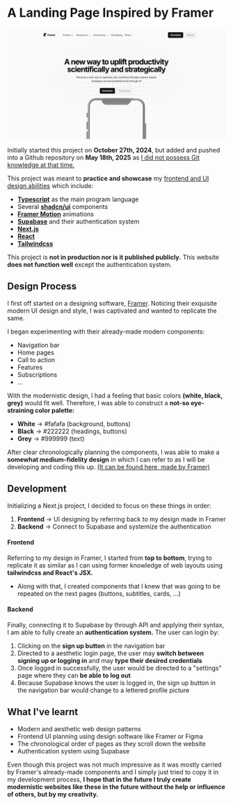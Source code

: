 # A Landing Page Inspired by Framer

![alt text](/assets/image.png)

Initially started this project on **October 27th, 2024**, but added and pushed into a Github repository on **May 18th, 2025** as <u>I did not possess Git knowledge at that time.</u>

This project was meant to **practice and showcase** my <u>frontend and UI design abilities</u> which include:
- [**Typescript**](https://www.typescriptlang.org/) as the main program language
- Several [**shadcn/ui**](https://ui.shadcn.com/) components
- [**Framer Motion**](https://motion.dev/) animations
- [**Supabase**](https://supabase.com/) and their authentication system
- [**Next.js**](https://nextjs.org/)
- [**React**](https://react.dev/)
- [**Tailwindcss**](https://tailwindcss.com/)

This project is **not in production nor is it published publicly.** This website **does not function well** except the authentication system.

## Design Process

I first off started on a designing software, [Framer](https://www.framer.com/?utm_source=google&utm_medium=adwords&utm_campaign=22230540905_171781588221&utm_content=746680677043_framer_e_c_g&gad_source=1&gad_campaignid=22230540905&gbraid=0AAAAAC3AKQVGO1pbmAFVgvrXr7Q7j0Mx0&gclid=Cj0KCQjwiqbBBhCAARIsAJSfZkZyEFn1mTFN-A4F_ds-4XRNs2lZdaTKeuCRXB1bQMc08NL0jKPQq4IaAjj-EALw_wcB). Noticing their exquisite modern UI design and style, I was captivated and wanted to replicate the same.

I began experimenting with their already-made modern components:
- Navigation bar
- Home pages
- Call to action
- Features
- Subscriptions
- ...

With the modernistic design, I had a feeling that basic colors **(white, black, grey)** would fit well. Therefore, I was able to construct a **not-so eye-straining color palette:**
- **White** → #fafafa (background, buttons)
- **Black** → #222222 (headings, buttons)
- **Grey** → #999999 (text)

After clear chronologically planning the components, I was able to make a **somewhat medium-fidelity design** in which I can refer to as I will be developing and coding this up. [(It can be found here, made by Framer)](https://framer-inspired-landing-page.framer.website/)

## Development

Initializing a Next.js project, I decided to focus on these things in order:
1. **Frontend** → UI designing by referring back to my design made in Framer
2. **Backend** → Connect to Supabase and systemize the authentication

#### **Frontend**
Referring to my design in Framer, I started from **top to bottom**, trying to replicate it as similar as I can using former knowledge of web layouts using **tailwindcss and React's JSX.**
- Along with that, I created components that I knew that was going to be repeated on the next pages (buttons, subtitles, cards, ...)

#### **Backend**
Finally, connecting it to Supabase by through API and applying their syntax, I am able to fully create an **authentication system.** The user can login by:
1. Clicking on the **sign up button** in the navigation bar
2. Directed to a aesthetic login page, the user may **switch between signing up or logging in** and may **type their desired credentials**
3. Once logged in successfully, the user would be directed to a "settings" page where they can **be able to log out**
4. Because Supabase knows the user is logged in, the sign up button in the navigation bar would change to a lettered profile picture

## What I've learnt
- Modern and aesthetic web design patterns
- Frontend UI planning using design software like Framer or Figma
- The chronological order of pages as they scroll down the website
- Authentication system using Supabase

Even though this project was not much impressive as it was mostly carried by Framer's already-made components and I simply just tried to copy it in my development process, **I hope that in the future I truly create modernistic websites like these in the future without the help or influence of others, but by my creativity.**
